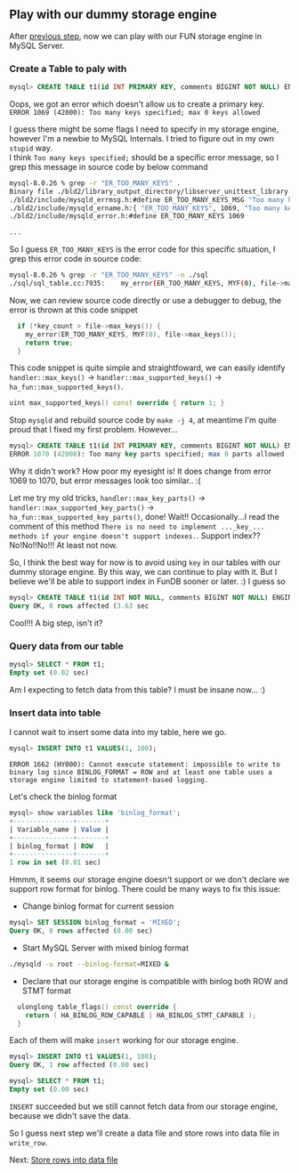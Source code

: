 ## Play with our dummy storage engine
After [previous step](./env.md), now we can play with our FUN storage engine in MySQL Server. 

### Create a Table to paly with

```SQL
mysql> CREATE TABLE t1(id INT PRIMARY KEY, comments BIGINT NOT NULL) ENGINE = FUN;
```

Oops, we got an error which doesn't allow us to create a primary key. <br/>
`ERROR 1069 (42000): Too many keys specified; max 0 keys allowed`

I guess there might be some flags I need to specify in my storage engine, however I'm a newbie to MySQL Internals. I tried to figure out in my own `stupid` way. <br/>
I think `Too many keys specified;` should be a specific error message, so I grep this message in source code by below command

```Bash
mysql-8.0.26 % grep -r "ER_TOO_MANY_KEYS" .
Binary file ./bld2/library_output_directory/libserver_unittest_library.dylib matches
./bld2/include/mysqld_errmsg.h:#define ER_TOO_MANY_KEYS_MSG "Too many keys specified; max %d keys allowed"
./bld2/include/mysqld_ername.h:{ "ER_TOO_MANY_KEYS", 1069, "Too many keys specified; max %d keys allowed","42000", "S1009", 57 },
./bld2/include/mysqld_error.h:#define ER_TOO_MANY_KEYS 1069

...
```

So I guess `ER_TOO_MANY_KEYS` is the error code for this specific situation, I grep this error code in source code:
```Bash
mysql-8.0.26 % grep -r "ER_TOO_MANY_KEYS" -n ./sql
./sql/sql_table.cc:7935:    my_error(ER_TOO_MANY_KEYS, MYF(0), file->max_keys());
```

Now, we can review source code directly or use a debugger to debug, the error is thrown at this code snippet

```c++
  if (*key_count > file->max_keys()) {
    my_error(ER_TOO_MANY_KEYS, MYF(0), file->max_keys());
    return true;
  }
```

This code snippet is quite simple and straightfoward, we can easily identify `handler::max_keys()` -> `handler::max_supported_keys()` -> `ha_fun::max_supported_keys()`.
```c++
uint max_supported_keys() const override { return 1; }
```

Stop `mysqld` and rebuild source code by `make -j 4`, at meantime I'm quite proud that I fixed my first problem. However...

```SQL
mysql> CREATE TABLE t1(id INT PRIMARY KEY, comments BIGINT NOT NULL) ENGINE = FUN;
ERROR 1070 (42000): Too many key parts specified; max 0 parts allowed
```
Why it didn't work? How poor my eyesight is! It does change from error 1069 to 1070, but error messages look too similar.. :(

Let me try my old tricks, `handler::max_key_parts()` -> `handler::max_supported_key_parts()` -> `ha_fun::max_supported_key_parts()`, done! Wait!! Occasionally...I read the comment of this method `There is no need to implement ..._key_... methods if your engine doesn't support indexes.`. Support index?? No!No!!No!!! At least not now. 
    
So, I think the best way for now is to avoid using `key` in our tables with our dummy storage engine. By this way, we can continue to play with it. But I believe we'll be able to support index in FunDB sooner or later. :) I guess so

```SQL
mysql> CREATE TABLE t1(id INT NOT NULL, comments BIGINT NOT NULL) ENGINE = FUN;
Query OK, 0 rows affected (3.63 sec
```

Cool!!! A big step, isn't it?

### Query data from our table

```SQL
mysql> SELECT * FROM t1;
Empty set (0.02 sec)
```

Am I expecting to fetch data from this table? I must be insane now... :)

### Insert data into table

I cannot wait to insert some data into my table, here we go.
```SQL
mysql> INSERT INTO t1 VALUES(1, 100);
```

`ERROR 1662 (HY000): Cannot execute statement: impossible to write to binary log since BINLOG_FORMAT = ROW and at least one table uses a storage engine limited to statement-based logging.`

Let's check the binlog format
```SQL
mysql> show variables like 'binlog_format';
+---------------+-------+
| Variable_name | Value |
+---------------+-------+
| binlog_format | ROW   |
+---------------+-------+
1 row in set (0.01 sec)
```

Hmmm, it seems our storage engine doesn't support or we don't declare we support row format for binlog. There could be many ways to fix this issue:

* Change binlog format for current session
```SQL
mysql> SET SESSION binlog_format = 'MIXED';
Query OK, 0 rows affected (0.00 sec)
```

* Start MySQL Server with mixed binlog format
```Bash
./mysqld -u root --binlog-format=MIXED &
```

* Declare that our storage engine is compatible with binlog both ROW and STMT format
```c++
  ulonglong table_flags() const override {
    return ( HA_BINLOG_ROW_CAPABLE | HA_BINLOG_STMT_CAPABLE );
  }
```

Each of them will make `insert` working for our storage engine. 
```SQL
mysql> INSERT INTO t1 VALUES(1, 100);
Query OK, 1 row affected (0.00 sec)

mysql> SELECT * FROM t1;
Empty set (0.00 sec)
```

`INSERT` succeeded but we still cannot fetch data from our storage engine, because we didn't save the data. 

So I guess next step we'll create a data file and store rows into data file in `write_row`.

Next: [Store rows into data file](./datafile.md)
